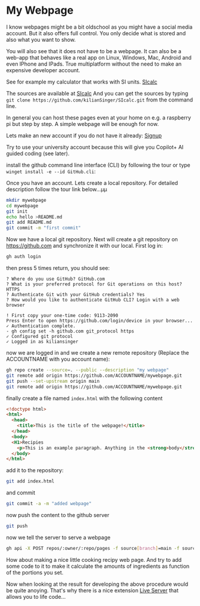 # My Webpage

I know webpages might be a bit oldschool as you might have a social media account.
But it also offers full control. You only decide what is stored and also what you want to show. 

You will also see that it does not have to be a webpage.
It can also be a web-app that behaves like a real app on Linux, Windows, Mac, Android and even IPhone and IPads. True multiplatform without the need to make an expensive developer account.

See for example my calculator that works with SI units.
[SIcalc](https://kiliansinger.github.io/SIcalc/)

The sources are available at
[SIcalc](https://github.com/kiliansinger/SIcalc)
And you can get the sources by typing ``git clone https://github.com/kilianSinger/SIcalc.git``
from the command line.

In general you can host these pages even at your home on e.g. a raspberry pi but step by step. A simple webpage will be enough for now.

Lets make an new account if you do not have it already:
[Signup](https://github.com/signup)

Try to use your university account because this will give you Copilot+ AI guided coding (see later).

install the github command line interface (CLI) by following the tour or type ```winget install -e --id GitHub.cli```:

Once you have an account. Lets create a local repository. For detailed description follow the tour link below...µµ
```bash
mkdir mywebpage
cd mywebpage
git init
echo hello >README.md
git add README.md
git commit -m "first commit"
```
Now we have a local git repository. 
Next will create a git repository on https://github.com and synchronize it with our local.
First log in:
```bash
gh auth login
```
then press 5 times return, you should see:
```
? Where do you use GitHub? GitHub.com
? What is your preferred protocol for Git operations on this host? HTTPS
? Authenticate Git with your GitHub credentials? Yes
? How would you like to authenticate GitHub CLI? Login with a web browser

! First copy your one-time code: 9113-2090
Press Enter to open https://github.com/login/device in your browser...
✓ Authentication complete.
- gh config set -h github.com git_protocol https
✓ Configured git protocol
✓ Logged in as kiliansinger
```
now we are logged in and we create a new remote repository (Replace the ACCOUNTNAME with you account name):
```bash
gh repo create --source=. --public --description "my webpage"
git remote add origin https://github.com/ACCOUNTNAME/mywebpage.git   
git push --set-upstream origin main
git remote add origin https://github.com/ACCOUNTNAME/mywebpage.git
```
finally create a file named ``index.html``
with the following content
```html
<!doctype html>
<html>
  <head>
    <title>This is the title of the webpage!</title>
  </head>
  <body>
  <H1>Recipies
    <p>This is an example paragraph. Anything in the <strong>body</strong> tag will appear on the page, just like this <strong>p</strong> tag and its contents.</p>
  </body>
</html>
```
add it to the repository:
```bash
git add index.html
```
and commit
```bash
git commit -a -m "added webpage"
```
now push the content to the github server
```bash
git push
```

now we tell the server to serve a webpage
```bash
gh api -X POST repos/:owner/:repo/pages -f source[branch]=main -f source[path]=/
```

How about making a nice little cooking recipy web page.
And try to add some code to it to make it calculate the amounts of ingredients
as function of the portions you set.


Now when looking at the result for developing the above procedure would be quite anoying.
That's why there is a nice extension [Live Server](https://marketplace.visualstudio.com/items?itemName=ritwickdey.LiveServer) that allows you to life code...
